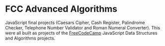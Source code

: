 # FCC Advanced Algorithms

JavaScript final projects (Caesars Cipher, Cash Register, Palindrome Checker, Telephone Number Validator and Roman Numeral Converter). This were all built as projects of the [FreeCodeCamp](https://www.freecodecamp.org/learn/javascript-algorithms-and-data-structures/#javascript-algorithms-and-data-structures-projects) JavaScript Data Structures and Algorithms projects.
